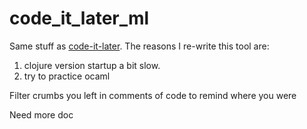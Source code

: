 # code_it_later_ml
Same stuff as [code-it-later](https://github.com/ccqpein/code-it-later). The reasons I re-write this tool are:

1. clojure version startup a bit slow.
2. try to practice ocaml

Filter crumbs you left in comments of code to remind where you were

Need more doc
